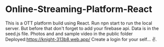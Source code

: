 # Online-Streaming-Platform-React
This is a OTT platform build using React. 
Run npn start to run the local server. 
But before that don't forget to add your firebase api. 
Data is in the seed.js file. 
Photos and and sample video in the public folder
Deployed:https://knight-313b8.web.app/
Create a login for your self...
✌️.
